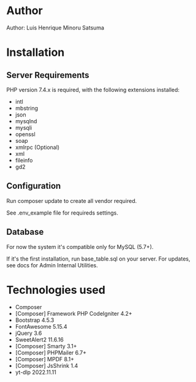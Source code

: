 # Author

Author: Luis Henrique Minoru Satsuma

# Installation

## Server Requirements

PHP version 7.4.x is required, with the following extensions installed: 

- intl
- mbstring
- json
- mysqlnd
- mysqli
- openssl
- soap
- xmlrpc (Optional)
- xml
- fileinfo
- gd2

## Configuration

Run composer update to create all vendor required.

See .env_example file for requireds settings.

## Database

For now the system it's compatible only for MySQL (5.7+).

If it's the first installation, run base_table.sql on your server. For updates, see docs for Admin Internal Utilities.

# Technologies used

- Composer
- [Composer] Framework PHP CodeIgniter 4.2+
- Bootstrap 4.5.3
- FontAwesome 5.15.4
- jQuery 3.6
- SweetAlert2 11.6.16
- [Composer] Smarty 3.1+
- [Composer] PHPMailer 6.7+
- [Composer] MPDF 8.1+
- [Composer] JsShrink 1.4
- yt-dlp 2022.11.11